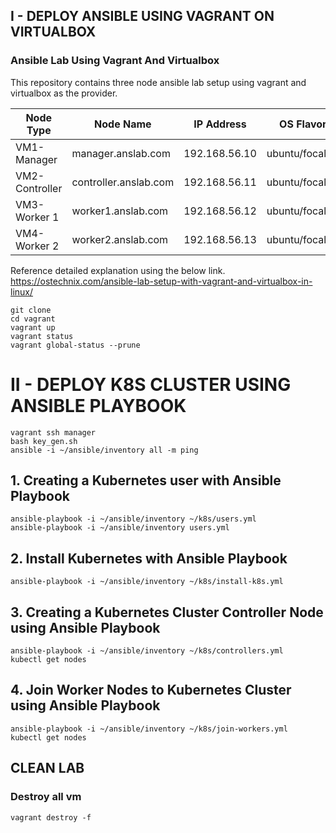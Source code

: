 ## I - DEPLOY ANSIBLE USING VAGRANT ON VIRTUALBOX
### Ansible Lab Using Vagrant And Virtualbox

This repository contains three node ansible lab setup using vagrant and virtualbox as the provider.

|    Node Type   | Node Name             |  IP Address  | OS Flavor     |
| ---------------| --------------------- |--------------|---------------|
| VM1-Manager    | manager.anslab.com    | 192.168.56.10 | ubuntu/focal64|
| VM2-Controller | controller.anslab.com | 192.168.56.11 | ubuntu/focal64|
| VM3-Worker 1   | worker1.anslab.com    | 192.168.56.12 | ubuntu/focal64|
| VM4-Worker 2   | worker2.anslab.com    | 192.168.56.13 | ubuntu/focal64|

Reference detailed explanation using the below link.
https://ostechnix.com/ansible-lab-setup-with-vagrant-and-virtualbox-in-linux/
```
git clone 
cd vagrant
vagrant up
vagrant status
vagrant global-status --prune
```
# II - DEPLOY K8S CLUSTER USING ANSIBLE PLAYBOOK
```
vagrant ssh manager
bash key_gen.sh
ansible -i ~/ansible/inventory all -m ping
```

## 1. Creating a Kubernetes user with Ansible Playbook
```
ansible-playbook -i ~/ansible/inventory ~/k8s/users.yml
ansible-playbook -i ~/ansible/inventory users.yml
```

## 2. Install Kubernetes with Ansible Playbook
```
ansible-playbook -i ~/ansible/inventory ~/k8s/install-k8s.yml
```

## 3. Creating a Kubernetes Cluster Controller Node using Ansible Playbook
```
ansible-playbook -i ~/ansible/inventory ~/k8s/controllers.yml
kubectl get nodes
```

## 4. Join Worker Nodes to Kubernetes Cluster using Ansible Playbook
```
ansible-playbook -i ~/ansible/inventory ~/k8s/join-workers.yml
kubectl get nodes
```
## CLEAN LAB
### Destroy all vm
```
vagrant destroy -f
```
